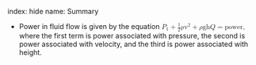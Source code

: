 index: hide
name: Summary

  * Power in fluid flow is given by the equation <math xmlns:q="http://cnx.rice.edu/qml/1.0" xmlns:m="http://www.w3.org/1998/Math/MathML" xmlns:md="http://cnx.rice.edu/mdml" xmlns="http://cnx.rice.edu/cnxml"><semantics><mrow><mrow><mrow><mrow><mfenced close=")" open="("><mrow><mrow><msub><mi>P</mi><mrow><mn>1</mn></mrow></msub><mo stretchy="false">+</mo><mfrac><mn>1</mn><mn>2</mn></mfrac></mrow><mrow><msup><mi fontstyle="italic">ρv</mi><mrow><mn>2</mn></mrow></msup><mo stretchy="false">+</mo><mi>ρ</mi></mrow><mstyle fontstyle="italic"><mrow><mtext>gh</mtext></mrow></mstyle></mrow></mfenced><mrow><mi>Q</mi><mo stretchy="false">=</mo><mtext>power</mtext></mrow></mrow></mrow><mtext>,</mtext></mrow><mrow/></mrow><annotation encoding="StarMath 5.0"> size 12&#123; left (P rSub &#123; size 8&#123;1&#125; &#125; + &#123;  &#123;1&#125;  over  &#123;2&#125; &#125; ρv rSup &#123; size 8&#123;2&#125; &#125; +ρ ital &quot;gh&quot; right )Q=&quot;power&quot;&#125; &#123;&#125;</annotation></semantics></math> where the first term is power associated with pressure, the second is power associated with velocity, and the third is power associated with height.
